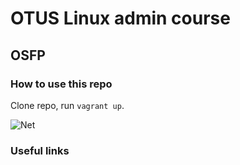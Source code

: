 
# OTUS Linux admin course

## OSFP

### How to use this repo

Clone repo, run `vagrant up`. 

![Net](./hw-ip-traf.jpg?raw=true "Principal scheme")


### Useful links

